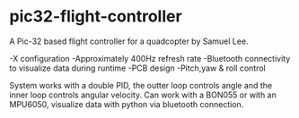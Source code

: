 # pic32-flight-controller
A Pic-32 based flight controller for a quadcopter by Samuel Lee.

-X configuration 
-Approximately 400Hz refresh rate 
-Bluetooth connectivity to visualize data during runtime 
-PCB design 
-Pitch,yaw & roll control 


System works with a double PID, the outter loop controls angle and the inner loop controls angular velocity.
Can work with a BON055 or with an MPU6050, visualize data with python via bluetooth connection.





